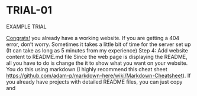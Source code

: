 # TRIAL-01
EXAMPLE TRIAL

[Congrats!](www.theinvestors.business.site) you already have a working website. If you are getting a 404 error, don’t worry. Sometimes it takes a little bit of time for the server set up (It can take as long as 5 minutes from my experience)
Step 4: Add website content to README.md file
Since the web page is displaying the README, all you have to do is change the it to show what you want on your website. You do this using markdown (I highly recommend this cheat sheet https://github.com/adam-p/markdown-here/wiki/Markdown-Cheatsheet).
If you already have projects with detailed README files, you can just copy and
